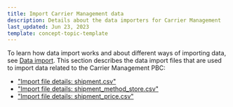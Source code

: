 ```yaml
---
title: Import Carrier Management data
description: Details about the data importers for Carrier Management
last_updated: Jun 23, 2023
template: concept-topic-template
---
```

To learn how data import works and about different ways of importing data, see [Data import](/docs/scos/dev/data-import/{{page.version}}/data-import.html). This section describes the data import files that are used to import data related to the Carrier Management PBC:

* ["Import file details: shipment.csv"](/docs/pbc/all/carrier-management/{{page.version}}/base-shop/import-and-export-data/file-details-shipment.csv.html)
* ["Import file details: shipment_method_store.csv"](/docs/pbc/all/carrier-management/{{page.version}}/base-shop/import-and-export-data/file-details-shipment-method-store.csv.html)
* ["Import file details: shipment_price.csv"](/docs/pbc/all/carrier-management/{{page.version}}/base-shop/import-and-export-data/file-details-shipment-price.csv.html)
